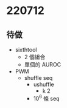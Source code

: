 # 220712

## 待做

- sixthtool
  - 2 個組合
  - 單個的 AUROC
- PWM
  - shuffle seq
    - ushuffle
      - k 2
    - $10^6$ 條 seq
